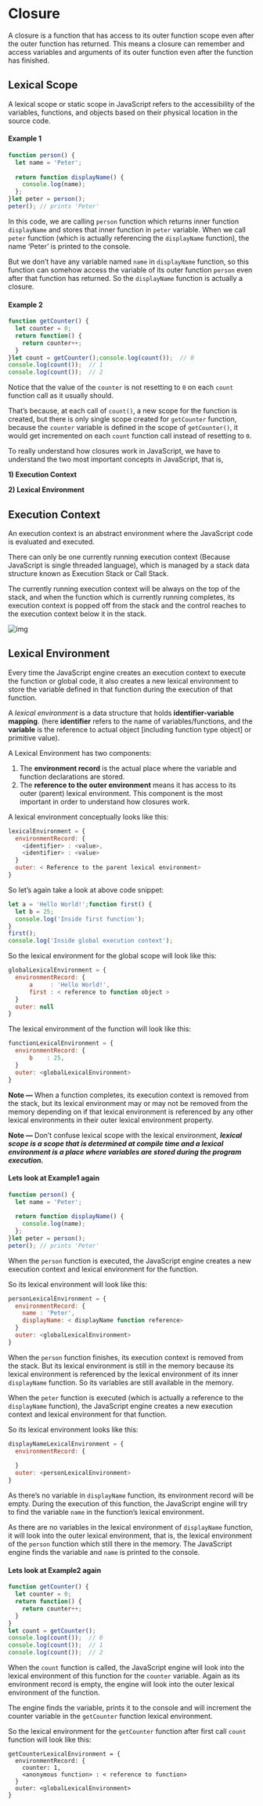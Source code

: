 # Closure

A closure is a function that has access to its outer function scope even after the outer function has returned. This means a closure can remember and access variables and arguments of its outer function even after the function has finished.

## Lexical Scope

A lexical scope or static scope in JavaScript refers to the accessibility of the variables, functions, and objects based on their physical location in the source code.



#### Example 1

```js
function person() {
  let name = 'Peter';
  
  return function displayName() {
    console.log(name);
  };
}let peter = person();
peter(); // prints 'Peter'
```

In this code, we are calling `person` function which returns inner function `displayName` and stores that inner function in `peter` variable. When we call `peter` function (which is actually referencing the `displayName` function), the name ‘Peter’ is printed to the console.

But we don’t have any variable named `name` in `displayName` function, so this function can somehow access the variable of its outer function `person` even after that function has returned. So the `displayName` function is actually a closure.



#### Example 2

```js
function getCounter() {
  let counter = 0;
  return function() {
    return counter++;
  }
}let count = getCounter();console.log(count());  // 0
console.log(count());  // 1
console.log(count());  // 2
```

Notice that the value of the `counter` is not resetting to `0` on each `count` function call as it usually should.

That’s because, at each call of `count()`, a new scope for the function is created, but there is only single scope created for `getCounter` function, because the `counter` variable is defined in the scope of `getCounter()`, it would get incremented on each `count` function call instead of resetting to `0`.



To really understand how closures work in JavaScript, we have to understand the two most important concepts in JavaScript, that is, 

**1) Execution Context**

**2) Lexical Environment**



## Execution Context

An execution context is an abstract environment where the JavaScript code is evaluated and executed.

There can only be one currently running execution context (Because JavaScript is single threaded language), which is managed by a stack data structure known as Execution Stack or Call Stack.

The currently running execution context will be always on the top of the stack, and when the function which is currently running completes, its execution context is popped off from the stack and the control reaches to the execution context below it in the stack.

![img](http://docs.salmanfarooqui.com/JS/images/1*fYq9aQ9OMhO-THHrr7N54w.png)



## Lexical Environment

Every time the JavaScript engine creates an execution context to execute the function or global code, it also creates a new lexical environment to store the variable defined in that function during the execution of that function.

A *lexical environment* is a data structure that holds **identifier-variable mapping**. (here **identifier** refers to the name of variables/functions, and the **variable** is the reference to actual object [including function type object] or primitive value).

A Lexical Environment has two components:

1. The **environment record** is the actual place where the variable and function declarations are stored.
2. The **reference to the outer environment** means it has access to its outer (parent) lexical environment. This component is the most important in order to understand how closures work.

A lexical environment conceptually looks like this:

```js
lexicalEnvironment = {
  environmentRecord: {
    <identifier> : <value>,
    <identifier> : <value>
  }
  outer: < Reference to the parent lexical environment>
}
```



So let’s again take a look at above code snippet:

```js
let a = 'Hello World!';function first() {
  let b = 25;  
  console.log('Inside first function');
}
first();
console.log('Inside global execution context');
```

So the lexical environment for the global scope will look like this:

```js
globalLexicalEnvironment = {
  environmentRecord: {
      a     : 'Hello World!',
      first : < reference to function object >
  }
  outer: null
}
```

The lexical environment of the function will look like this:

```js
functionLexicalEnvironment = {
  environmentRecord: {
      b    : 25,
  }
  outer: <globalLexicalEnvironment>
}
```



**Note —** When a function completes, its execution context is removed from the stack, but its lexical environment may or may not be removed from the memory depending on if that lexical environment is referenced by any other lexical environments in their outer lexical environment property.

**Note —** Don’t confuse lexical scope with the lexical environment, ***lexical scope is a scope that is determined at compile time and a lexical environment is a place where variables are stored during the program execution.***



#### Lets look at Example1 again

```js
function person() {
  let name = 'Peter';
  
  return function displayName() {
    console.log(name);
  };
}let peter = person();
peter(); // prints 'Peter'
```

When the `person` function is executed, the JavaScript engine creates a new execution context and lexical environment for the function.

So its lexical environment will look like this:

```js
personLexicalEnvironment = {
  environmentRecord: {
    name : 'Peter',
    displayName: < displayName function reference>
  }
  outer: <globalLexicalEnvironment>
}
```

When the `person` function finishes, its execution context is removed from the stack. But its lexical environment is still in the memory because its lexical environment is referenced by the lexical environment of its inner `displayName` function. So its variables are still available in the memory.

When the `peter` function is executed (which is actually a reference to the `displayName` function), the JavaScript engine creates a new execution context and lexical environment for that function.

So its lexical environment looks like this:

```js
displayNameLexicalEnvironment = {
  environmentRecord: {
    
  }
  outer: <personLexicalEnvironment>
}
```

As there’s no variable in `displayName` function, its environment record will be empty. During the execution of this function, the JavaScript engine will try to find the variable `name` in the function’s lexical environment.

As there are no variables in the lexical environment of `displayName` function, it will look into the outer lexical environment, that is, the lexical environment of the `person` function which still there in the memory. The JavaScript engine finds the variable and `name` is printed to the console.



#### Lets look at Example2 again

```js
function getCounter() {
  let counter = 0;
  return function() {
    return counter++;
  }
}
let count = getCounter();
console.log(count());  // 0
console.log(count());  // 1
console.log(count());  // 2
```

When the `count` function is called, the JavaScript engine will look into the lexical environment of this function for the `counter` variable. Again as its environment record is empty, the engine will look into the outer lexical environment of the function.

The engine finds the variable, prints it to the console and will increment the counter variable in the `getCounter` function lexical environment.

So the lexical environment for the `getCounter` function after first call `count` function will look like this:

```
getCounterLexicalEnvironment = {
  environmentRecord: {
    counter: 1,
    <anonymous function> : < reference to function>
  }
  outer: <globalLexicalEnvironment>
}
```

